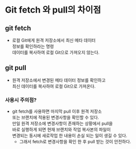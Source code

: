 # Git fetch 와 pull의 차이점  
## git fetch
- 로컬 Git에게 원격 저장소에서 최신 메타 데이터  
정보를 확인하라는 명령  
데이터를 복사하여 로컬 Git으로 가져오지 않는다.

## git pull
- 원격 저장소에서 변경된 메타 데이터 정보를 확인하고  
최신 데이터를 복사하여 로컬 Git으로 가져온다.

### 사용시 주의점?
- git fetch를 사용하면 마지막 pull 이후 원격 저장소  
또는 브랜치에 적용된 변경사항을 확인할 수 있다.  
만일 원격 저장소에 변경사항이 존재하는 상황에서 pull을  
바로 실행하게 되면 현재 브랜치와 작업 복사본의 파일이  
변경되는 동시에 새로작업 한 내용이 손실 되는 일이 생길 수 있다.
    * 그래서 fetch로 변경사항을 확인 한 후 pull 받는 것이 안전하다.  

